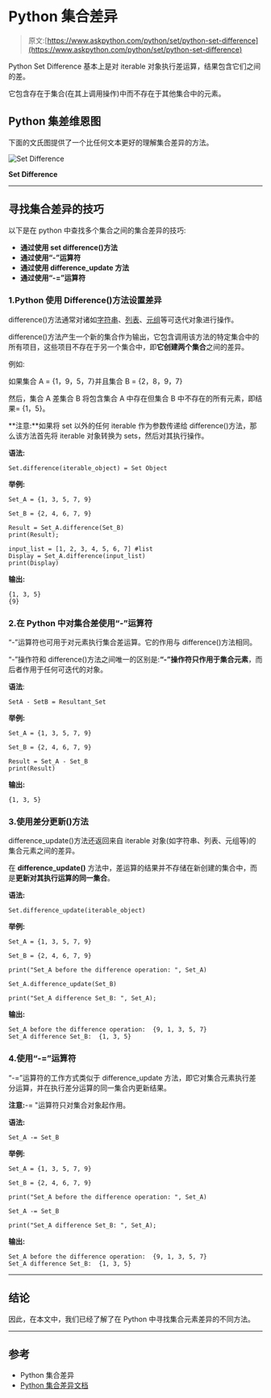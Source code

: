 # Python 集合差异

> 原文:[https://www.askpython.com/python/set/python-set-difference](https://www.askpython.com/python/set/python-set-difference)

Python Set Difference 基本上是对 iterable 对象执行差运算，结果包含它们之间的差。

它包含存在于集合(在其上调用操作)中而不存在于其他集合中的元素。

## Python 集差维恩图

下面的文氏图提供了一个比任何文本更好的理解集合差异的方法。

![Set Difference](../Images/1904e137bb9742d996db67aa6406acfc.png)

**Set Difference**

* * *

## 寻找集合差异的技巧

以下是在 python 中查找多个集合之间的集合差异的技巧:

*   **通过使用 set difference()方法**
*   **通过使用“-”运算符**
*   **通过使用 difference_update 方法**
*   **通过使用“-=”运算符**

### 1.Python 使用 Difference()方法设置差异

difference()方法通常对诸如[字符串](https://www.askpython.com/python/string/python-string-functions)、[列表](https://www.askpython.com/python/list/python-list)、[元组](https://www.askpython.com/python/tuple/python-tuple)等可迭代对象进行操作。

difference()方法产生一个新的集合作为输出，它包含调用该方法的特定集合中的所有项目，这些项目不存在于另一个集合中，即**它创建两个集合**之间的差异。

例如:

如果集合 A = {1，9，5，7}并且集合 B = {2，8，9，7}

然后，集合 A 差集合 B 将包含集合 A 中存在但集合 B 中不存在的所有元素，即结果= {1，5}。

**注意:**如果将 set 以外的任何 iterable 作为参数传递给 difference()方法，那么该方法首先将 iterable 对象转换为 sets，然后对其执行操作。

**语法:**

```
Set.difference(iterable_object) = Set Object
```

**举例:**

```
Set_A = {1, 3, 5, 7, 9}

Set_B = {2, 4, 6, 7, 9}

Result = Set_A.difference(Set_B)
print(Result);

input_list = [1, 2, 3, 4, 5, 6, 7] #list
Display = Set_A.difference(input_list)
print(Display)

```

**输出:**

```
{1, 3, 5}
{9}
```

### 2.在 Python 中对集合差使用“-”运算符

“-”运算符也可用于对元素执行集合差运算。它的作用与 difference()方法相同。

“-”操作符和 difference()方法之间唯一的区别是:**“-”操作符只作用于集合元素**，而后者作用于任何可迭代的对象。

**语法**:

```
SetA - SetB = Resultant_Set
```

**举例:**

```
Set_A = {1, 3, 5, 7, 9}

Set_B = {2, 4, 6, 7, 9}

Result = Set_A - Set_B 
print(Result)

```

**输出:**

```
{1, 3, 5}
```

### 3.使用差分更新()方法

difference_update()方法还返回来自 iterable 对象(如字符串、列表、元组等)的集合元素之间的差异。

在 **difference_update()** 方法中，差运算的结果并不存储在新创建的集合中，而是**更新对其执行运算的同一集合**。

**语法:**

```
Set.difference_update(iterable_object)
```

**举例:**

```
Set_A = {1, 3, 5, 7, 9}

Set_B = {2, 4, 6, 7, 9}

print("Set_A before the difference operation: ", Set_A)

Set_A.difference_update(Set_B) 

print("Set_A difference Set_B: ", Set_A);

```

**输出:**

```
Set_A before the difference operation:  {9, 1, 3, 5, 7}
Set_A difference Set_B:  {1, 3, 5}
```

### 4.使用“-=”运算符

“-=”运算符的工作方式类似于 difference_update 方法，即它对集合元素执行差分运算，并在执行差分运算的同一集合内更新结果。

**注意:**-= "运算符只对集合对象起作用。

**语法:**

```
Set_A -= Set_B
```

**举例:**

```
Set_A = {1, 3, 5, 7, 9}

Set_B = {2, 4, 6, 7, 9}

print("Set_A before the difference operation: ", Set_A)

Set_A -= Set_B

print("Set_A difference Set_B: ", Set_A);

```

**输出:**

```
Set_A before the difference operation:  {9, 1, 3, 5, 7}
Set_A difference Set_B:  {1, 3, 5}
```

* * *

## 结论

因此，在本文中，我们已经了解了在 Python 中寻找集合元素差异的不同方法。

* * *

## 参考

*   Python 集合差异
*   [Python 集合差异文档](https://docs.python.org/3.8/library/stdtypes.html#set-types-set-frozenset)